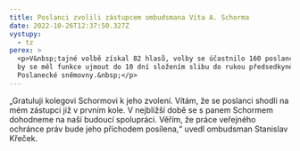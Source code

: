 ```yaml
---
title: Poslanci zvolili zástupcem ombudsmana Víta A. Schorma
date: 2022-10-26T12:37:50.327Z
vystupy:
  - tz
perex: >
  <p>V&nbsp;tajné volbě získal 82 hlasů, volby se účastnilo 160 poslanců. Schorm
  by se měl funkce ujmout do 10 dní složením slibu do rukou předsedkyně
  Poslanecké sněmovny.&nbsp;</p>
---
```

<p>&bdquo;Gratuluji kolegovi Schormovi k&nbsp;jeho zvolení. Vítám, že se poslanci shodli na mém zástupci již v&nbsp;prvním kole. V&nbsp;nejbližší době se s panem Schormem dohodneme na naší budoucí spolupráci.&nbsp;Věřím, že práce veřejného ochránce práv bude jeho příchodem posílena,&ldquo; uvedl ombudsman Stanislav Křeček.</p>

<p>&nbsp;</p>
